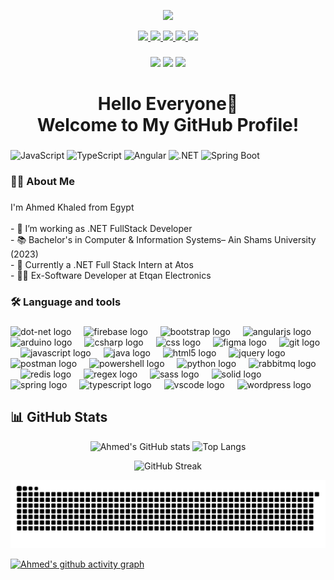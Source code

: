 
<p align="center">
  <img src="https://media.giphy.com/media/qgQUggAC3Pfv687qPC/giphy.gif" width="500" />
</p>



<p align="center">
   <a href="https://www.linkedin.com/in/ahmed-khaled-244b6b281/" target="_blank">
    <img src="https://img.shields.io/badge/LinkedIn-0077B5?style=for-the-badge&logo=linkedin&logoColor=white" />
  </a>
  <a href="mailto:ahmedkhaledabdalla90@gmail.com" target="_blank">
    <img src="https://img.shields.io/badge/Gmail-D14836?style=for-the-badge&logo=gmail&logoColor=white" />
  </a>
  <a href="https://github.com/Ahmedkhaled1010" target="_blank">
    <img src="https://img.shields.io/badge/GitHub-100000?style=for-the-badge&logo=github&logoColor=white" />
  </a>
  <a href="https://wa.me/201118227172" target="_blank">
    <img src="https://img.shields.io/badge/WhatsApp-25D366?style=for-the-badge&logo=whatsapp&logoColor=white" />
  </a>
  <a href="https://your-portfolio-link.com" target="_blank">
    <img src="https://img.shields.io/badge/Portfolio-000000?style=for-the-badge&logo=vercel&logoColor=white" />
  </a>
</p>

###



###
<p align="center">
  <img src="https://img.shields.io/github/followers/Ahmedkhaled1010?label=Followers&style=flat" />
  <img src="https://img.shields.io/github/stars/Ahmedkhaled1010?affiliations=OWNER%2CCOLLABORATOR&style=flat" />
  <img src="https://komarev.com/ghpvc/?username=Ahmedkhaled1010&label=Profile%20views&color=0e75b6&style=flat" />
</p>


###

<h1 align="center">Hello Everyone👋<br>Welcome to My GitHub Profile!</h1>

###
![JavaScript](https://img.shields.io/badge/Code-JavaScript-yellow?logo=javascript)
![TypeScript](https://img.shields.io/badge/Code-Typescript-blue?logo=typescript)
![Angular](https://img.shields.io/badge/Framework-Angular-red?logo=angular)
![.NET](https://img.shields.io/badge/Backend-.NET-blueviolet?logo=dotnet)
![Spring Boot](https://img.shields.io/badge/Backend-SpringBoot-green?logo=springboot)


<h3 align="left">👩‍💻  About Me</h3>

###

<p align="left">I'm Ahmed Khaled from Egypt<br><br>- 🔭 I’m working as .NET FullStack Developer<br>- 📚  Bachelor's in Computer & Information Systems– Ain Shams University (2023)  <br>- 💼 Currently a .NET Full Stack Intern at Atos<br>- 👨‍💻 Ex-Software Developer at Etqan Electronics</p>

###

<h3 align="left">🛠 Language and tools</h3>

###

<div align="left">
  <img src="https://skillicons.dev/icons?i=dotnet" height="40" alt="dot-net logo"  />
  <img width="12" />
  <img src="https://skillicons.dev/icons?i=firebase" height="40" alt="firebase logo"  />
  <img width="12" />
  <img src="https://skillicons.dev/icons?i=bootstrap" height="40" alt="bootstrap logo"  />
  <img width="12" />
  <img src="https://skillicons.dev/icons?i=angular" height="40" alt="angularjs logo"  />
  <img width="12" />
  <img src="https://skillicons.dev/icons?i=arduino" height="40" alt="arduino logo"  />
  <img width="12" />
  <img src="https://skillicons.dev/icons?i=cs" height="40" alt="csharp logo"  />
  <img width="12" />
  <img src="https://skillicons.dev/icons?i=css" height="40" alt="css logo"  />
  <img width="12" />
  <img src="https://skillicons.dev/icons?i=figma" height="40" alt="figma logo"  />
  <img width="12" />
  <img src="https://skillicons.dev/icons?i=git" height="40" alt="git logo"  />
  <img width="12" />
  <img src="https://skillicons.dev/icons?i=js" height="40" alt="javascript logo"  />
  <img width="12" />
  <img src="https://skillicons.dev/icons?i=java" height="40" alt="java logo"  />
  <img width="12" />
  <img src="https://skillicons.dev/icons?i=html" height="40" alt="html5 logo"  />
  <img width="12" />
  <img src="https://skillicons.dev/icons?i=jquery" height="40" alt="jquery logo"  />
  <img width="12" />
  <img src="https://skillicons.dev/icons?i=postman" height="40" alt="postman logo"  />
  <img width="12" />
  <img src="https://skillicons.dev/icons?i=powershell" height="40" alt="powershell logo"  />
  <img width="12" />
  <img src="https://skillicons.dev/icons?i=py" height="40" alt="python logo"  />
  <img width="12" />
  <img src="https://skillicons.dev/icons?i=rabbitmq" height="40" alt="rabbitmq logo"  />
  <img width="12" />
  <img src="https://skillicons.dev/icons?i=redis" height="40" alt="redis logo"  />
  <img width="12" />
  <img src="https://skillicons.dev/icons?i=regex" height="40" alt="regex logo"  />
  <img width="12" />
  <img src="https://skillicons.dev/icons?i=sass" height="40" alt="sass logo"  />
  <img width="12" />
  <img src="https://skillicons.dev/icons?i=solidjs" height="40" alt="solid logo"  />
  <img width="12" />
  <img src="https://skillicons.dev/icons?i=spring" height="40" alt="spring logo"  />
  <img width="12" />
  <img src="https://skillicons.dev/icons?i=ts" height="40" alt="typescript logo"  />
  <img width="12" />
  <img src="https://skillicons.dev/icons?i=vscode" height="40" alt="vscode logo"  />
  <img width="12" />
  <img src="https://skillicons.dev/icons?i=wordpress" height="40" alt="wordpress logo"  />
</div>


## 📊 GitHub Stats

<p align="center">
  <img src="https://github-readme-stats.vercel.app/api?username=Ahmedkhaled1010&show_icons=true&theme=radical" alt="Ahmed's GitHub stats" height="180" />
  <img src="https://github-readme-stats.vercel.app/api/top-langs/?username=Ahmedkhaled1010&layout=compact&theme=radical" alt="Top Langs" height="180" />
</p>

<p align="center">
  <img src="https://github-readme-streak-stats.herokuapp.com/?user=Ahmedkhaled1010&theme=radical" alt="GitHub Streak" height="180" />
</p>


![snake animation](https://raw.githubusercontent.com/ahmedkhaled1010/ahmedkhaled1010/output/github-contribution-grid-snake.svg)

[![Ahmed's github activity graph](https://github-readme-activity-graph.vercel.app/graph?username=Ahmedkhaled1010&theme=radical)](https://github.com/Ahmedkhaled1010)
